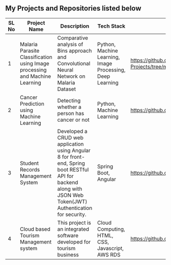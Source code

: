 
## My Projects and Repositories listed below

| SL No | Project Name | Description | Tech Stack |Link |
| ------ | ------------ | ------ | ----- | -------- |
| 1 | Malaria Parasite Classification using Image processing and Machine Learning | Comparative analysis of Bins approach and Convolutional Neural Network on Malaria Dataset  | Python, Machine Learning, Image Processing, Deep Learning |  https://github.com/shruti-sureshan/Machine-Learning-Projects/tree/master/Malaria%20Parasite%20Classification%20using%20Image%20processing%20and%20Machine%20Learning | 
| 2 | Cancer Prediction using Machine Learning | Detecting whether a person has cancer or not |  Python, Machine Learning | https://github.com/shruti-sureshan/Machine-Learning-Projects/blob/master/svm%20final%201.ipynb |
| 3 | Student Records Management System | Developed a CRUD web application using Angular 8 for front-end, Spring boot RESTful API for backend along with JSON Web Token(JWT) Authentication for security. | Spring Boot, Angular | https://github.com/shruti-sureshan/Angular-tutorials/tree/main/Angular%20%2B%20Spring%20boot%20API%20basics | 
| 4 | Cloud based Tourism Management system | This project is an integrated software developed for tourism business | Cloud Computing, HTML, CSS, Javascript, AWS RDS | https://github.com/shruti-sureshan/Web-Development-projects | 



